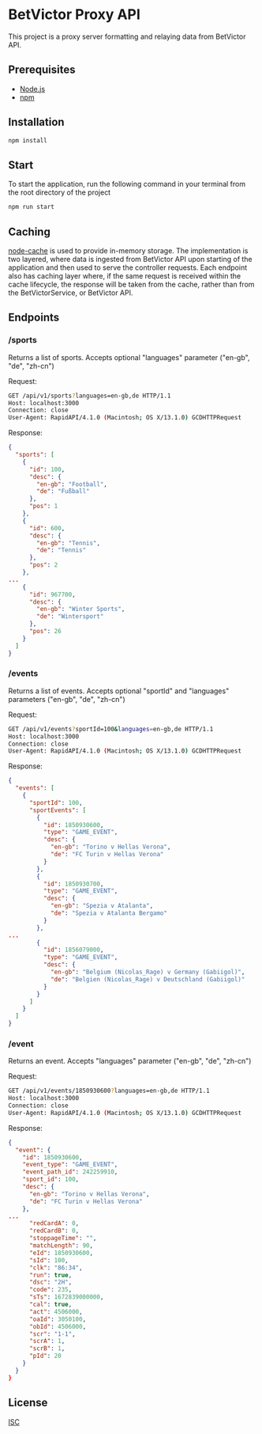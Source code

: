 # BetVictor Proxy API

This project is a proxy server formatting and relaying data from BetVictor API.

## Prerequisites

- [Node.js](https://nodejs.org/en//)
- [npm](https://www.npmjs.com/)

## Installation

```bash
npm install
```

## Start

To start the application, run the following command in your terminal from the root directory of the project

```bash
npm run start
```

## Caching

[node-cache](https://www.npmjs.com/package/node-cache) is used to provide in-memory storage. The implementation is two layered, where data
is ingested from BetVictor API upon starting of the application and then used to serve the controller requests.
Each endpoint also has caching layer where, if the same request is received within the cache lifecycle,
the response will be taken from the cache, rather than from the BetVictorService, or BetVictor API.

## Endpoints

### /sports

Returns a list of sports. Accepts optional "languages" parameter ("en-gb", "de", "zh-cn")

Request:

```bash
GET /api/v1/sports?languages=en-gb,de HTTP/1.1
Host: localhost:3000
Connection: close
User-Agent: RapidAPI/4.1.0 (Macintosh; OS X/13.1.0) GCDHTTPRequest
```

Response:

```json
{
  "sports": [
    {
      "id": 100,
      "desc": {
        "en-gb": "Football",
        "de": "Fußball"
      },
      "pos": 1
    },
    {
      "id": 600,
      "desc": {
        "en-gb": "Tennis",
        "de": "Tennis"
      },
      "pos": 2
    },
...
    {
      "id": 967700,
      "desc": {
        "en-gb": "Winter Sports",
        "de": "Wintersport"
      },
      "pos": 26
    }
  ]
}
```

### /events

Returns a list of events. Accepts optional "sportId" and "languages" parameters ("en-gb", "de", "zh-cn")

Request:

```bash
GET /api/v1/events?sportId=100&languages=en-gb,de HTTP/1.1
Host: localhost:3000
Connection: close
User-Agent: RapidAPI/4.1.0 (Macintosh; OS X/13.1.0) GCDHTTPRequest
```

Response:

```json
{
  "events": [
    {
      "sportId": 100,
      "sportEvents": [
        {
          "id": 1850930600,
          "type": "GAME_EVENT",
          "desc": {
            "en-gb": "Torino v Hellas Verona",
            "de": "FC Turin v Hellas Verona"
          }
        },
        {
          "id": 1850930700,
          "type": "GAME_EVENT",
          "desc": {
            "en-gb": "Spezia v Atalanta",
            "de": "Spezia v Atalanta Bergamo"
          }
        },
...
        {
          "id": 1856079000,
          "type": "GAME_EVENT",
          "desc": {
            "en-gb": "Belgium (Nicolas_Rage) v Germany (Gabiigol)",
            "de": "Belgien (Nicolas_Rage) v Deutschland (Gabiigol)"
          }
        }
      ]
    }
  ]
}
```

### /event

Returns an event. Accepts "languages" parameter ("en-gb", "de", "zh-cn")

Request:

```bash
GET /api/v1/events/1850930600?languages=en-gb,de HTTP/1.1
Host: localhost:3000
Connection: close
User-Agent: RapidAPI/4.1.0 (Macintosh; OS X/13.1.0) GCDHTTPRequest
```

Response:

```json
{
  "event": {
    "id": 1850930600,
    "event_type": "GAME_EVENT",
    "event_path_id": 242259910,
    "sport_id": 100,
    "desc": {
      "en-gb": "Torino v Hellas Verona",
      "de": "FC Turin v Hellas Verona"
    },
...
      "redCardA": 0,
      "redCardB": 0,
      "stoppageTime": "",
      "matchLength": 90,
      "eId": 1850930600,
      "sId": 100,
      "clk": "86:34",
      "run": true,
      "dsc": "2H",
      "code": 235,
      "sTs": 1672839000000,
      "cal": true,
      "act": 4506000,
      "oaId": 3050100,
      "obId": 4506000,
      "scr": "1-1",
      "scrA": 1,
      "scrB": 1,
      "pId": 20
    }
  }
}
```

## License

[ISC](https://choosealicense.com/licenses/isc/)

